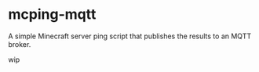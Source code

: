 # mcping-mqtt

A simple Minecraft server ping script that publishes the results to an MQTT broker.

wip


